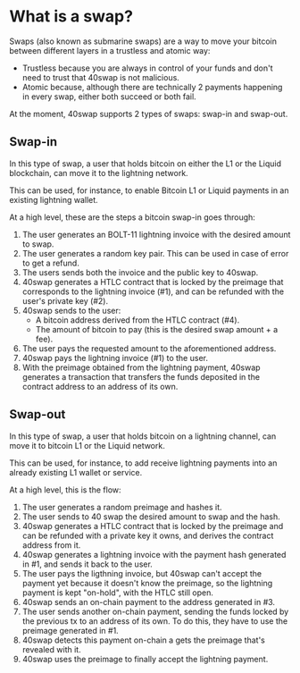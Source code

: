 # What is a swap?

Swaps (also known as submarine swaps) are a way to move your bitcoin between different layers in a trustless and atomic way:
- Trustless because you are always in control of your funds and don't need to trust that 40swap is not malicious.
- Atomic because, although there are technically 2 payments happening in every swap, either both succeed or both fail.

At the moment, 40swap supports 2 types of swaps: swap-in and swap-out.

## Swap-in

In this type of swap, a user that holds bitcoin on either the L1 or the Liquid blockchain, can move it to the lightning network.

This can be used, for instance, to enable Bitcoin L1 or Liquid payments in an existing lightning wallet.

At a high level, these are the steps a bitcoin swap-in goes through:
1. The user generates an BOLT-11 lightning invoice with the desired amount to swap.
2. The user generates a random key pair. This can be used in case of error to get a refund.
3. The users sends both the invoice and the public key to 40swap.
4. 40swap generates a HTLC contract that is locked by the preimage that corresponds to the lightning invoice (#1), and can be
refunded with the user's private key (#2).
5. 40swap sends to the user:
   * A bitcoin address derived from the HTLC contract (#4).
   * The amount of bitcoin to pay (this is the desired swap amount + a fee).
6. The user pays the requested amount to the aforementioned address.
7. 40swap pays the lightning invoice (#1) to the user.
8. With the preimage obtained from the lightning payment, 40swap generates a transaction that transfers the funds deposited in the
contract address to an address of its own.

## Swap-out

In this type of swap, a user that holds bitcoin on a lightning channel, can move it to bitcoin L1 or the Liquid network.

This can be used, for instance, to add receive lightning payments into an already existing L1 wallet or service.

At a high level, this is the flow:
1. The user generates a random preimage and hashes it.
2. The user sends to 40 swap the desired amount to swap and the hash.
3. 40swap generates a HTLC contract that is locked by the preimage and can be refunded with a private key it owns, and derives
the contract address from it.
4. 40swap generates a lightning invoice with the payment hash generated in #1, and sends it back to the user.
5. The user pays the ligthning invoice, but 40swap can't accept the payment yet because it doesn't know the preimage,
so the lightning payment is kept "on-hold", with the HTLC still open.
6. 40swap sends an on-chain payment to the address generated in #3.
7. The user sends another on-chain payment, sending the funds locked by the previous tx to an address of its own. To do this,
they have to use the preimage generated in #1.
8. 40swap detects this payment on-chain a gets the preimage that's revealed with it.
9. 40swap uses the preimage to finally accept the lightning payment.
